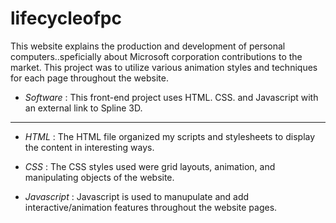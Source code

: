 # lifecycleofpc
This website explains the production and development of personal computers..speficially about Microsoft corporation contributions to the market.
This project was to utilize various animation styles and techniques for each page throughout the website. 

- *Software* : This front-end project uses HTML. CSS. and Javascript with an external link to Spline 3D.

-------------------------------------------------------------------------------------------------------------------------

- *HTML* : The HTML file organized my scripts and stylesheets to display the content in interesting ways.

- *CSS* : The CSS styles used were grid layouts, animation, and manipulating objects of the website. 

- *Javascript* : Javascript is used to manupulate and add interactive/animation features throughout the website pages.
